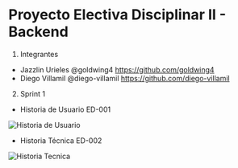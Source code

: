 # Proyecto Electiva Disciplinar II - Backend

1. Integrantes
  - Jazzlin Urieles @goldwing4 https://github.com/goldwing4
  - Diego Villamil  @diego-villamil https://github.com/diego-villamil
  
2. Sprint 1
  - Historia de Usuario ED-001 
  
  ![Historia de Usuario ](https://user-images.githubusercontent.com/99834634/188924201-7bf67b4a-d85e-4404-8e09-5c1bf52eac1d.jpeg)

  - Historia Técnica ED-002
  
  ![Historia Tecnica](https://user-images.githubusercontent.com/99834634/188923793-e77c95fa-1efc-47cb-8ac1-ca00c02e7b66.png)

  


